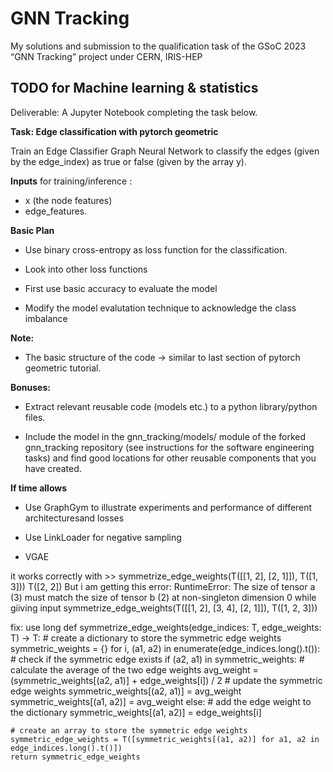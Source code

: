 # GNN Tracking

My solutions and submission to the qualification task of the GSoC 2023 “GNN Tracking” project under CERN, IRIS-HEP


## TODO for Machine learning & statistics 

Deliverable: A Jupyter Notebook completing the task below.

**Task: Edge classification with pytorch geometric**

Train an Edge Classifier Graph Neural Network to classify the edges (given by the edge_index) as true or false (given by the array y). 

**Inputs** for training/inference :
  - x (the node features)                       
  - edge_features.
  
**Basic Plan**
- Use binary cross-entropy as loss function for the classification. 

- Look into other loss functions

- First use basic accuracy to evaluate the model

- Modify the model evalutation technique to acknowledge the class imbalance 

**Note:** 
- The basic structure of the code -> similar to last section of pytorch geometric tutorial.


**Bonuses:**

- Extract relevant reusable code (models etc.) to a python library/python files.

- Include the model in the gnn_tracking/models/ module of the forked gnn_tracking repository (see instructions for the software engineering tasks) and find good locations for other reusable components that you have created.

**If time allows**
- Use GraphGym to illustrate experiments and performance of different architecturesand losses

- Use LinkLoader for negative sampling

- VGAE


it works correctly with >> symmetrize_edge_weights(T([[1, 2], [2, 1]]), T([1, 3]))
T([2, 2])
But i am getting this error:
RuntimeError: The size of tensor a (3) must match the size of tensor b (2) at non-singleton dimension 0 
while giiving input symmetrize_edge_weights(T([[1, 2], [3, 4], [2, 1]]), T([1, 2, 3]))

fix:
use long
def symmetrize_edge_weights(edge_indices: T, edge_weights: T) -> T:
    # create a dictionary to store the symmetric edge weights
    symmetric_weights = {}
    for i, (a1, a2) in enumerate(edge_indices.long().t()):
        # check if the symmetric edge exists
        if (a2, a1) in symmetric_weights:
            # calculate the average of the two edge weights
            avg_weight = (symmetric_weights[(a2, a1)] + edge_weights[i]) / 2
            # update the symmetric edge weights
            symmetric_weights[(a2, a1)] = avg_weight
            symmetric_weights[(a1, a2)] = avg_weight
        else:
            # add the edge weight to the dictionary
            symmetric_weights[(a1, a2)] = edge_weights[i]
    
    # create an array to store the symmetric edge weights
    symmetric_edge_weights = T([symmetric_weights[(a1, a2)] for a1, a2 in edge_indices.long().t()])
    return symmetric_edge_weights
